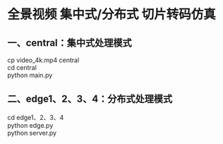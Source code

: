 # 全景视频 集中式/分布式 切片转码仿真
## 一、central：集中式处理模式
cp video_4k.mp4 central<br />
cd central<br />
python main.py
## 二、edge1、2、3、4：分布式处理模式
cd edge1、2、3、4<br />
python edge.py<br />
python server.py
